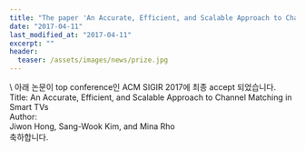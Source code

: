 ```yaml
---
title: "The paper 'An Accurate, Efficient, and Scalable Approach to Channel Matching in Smart TVs' has been accepted in ACM SIGIR 2017"
date: "2017-04-11"
last_modified_at: "2017-04-11"
excerpt: ""
header:
  teaser: /assets/images/news/prize.jpg
---
```

\\
아래 논문이 top conference인 ACM SIGIR 2017에 최종 accept 되었습니다. <br>Title: An Accurate, Efficient, and Scalable Approach to Channel Matching in Smart TVs<br>Author:<br>Jiwon Hong, Sang-Wook Kim, and Mina Rho<br>축하합니다.